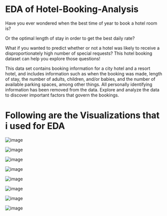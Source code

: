 # EDA of Hotel-Booking-Analysis
Have you ever wondered when the best time of year to book a hotel room is?

Or the optimal length of stay in order to get the best daily rate? 

What if you wanted to predict whether or not a hotel was likely to receive a disproportionately high number of special requests?
This hotel booking dataset can help you explore those questions!

This data set contains booking information for a city hotel and a resort hotel, and includes information such as when the booking was made, length of stay, the number of adults, children, and/or babies, and the number of available parking spaces, among other things. All personally identifying information has been removed from the data.
Explore and analyze the data to discover important factors that govern the bookings.
# Following are the Visualizations that i used for EDA

![image](https://user-images.githubusercontent.com/86152517/130846761-4ce230d4-3385-44ce-9378-d89c6417b0fa.png)



![image](https://user-images.githubusercontent.com/86152517/130846783-16ce85c2-b2f2-4817-9087-ce7172712cf1.png)



![image](https://user-images.githubusercontent.com/86152517/130846785-1c54c7eb-8375-4d7a-9da3-f78ab174537f.png)



![image](https://user-images.githubusercontent.com/86152517/130846796-6501a481-84ae-441f-bed8-a72c6187cb12.png)



![image](https://user-images.githubusercontent.com/86152517/130846810-fd27497c-2262-4769-9c80-2e6b7ef1f52d.png)



![image](https://user-images.githubusercontent.com/86152517/130846824-04fa72e5-b21a-4871-84b9-2eb3391850a5.png)



![image](https://user-images.githubusercontent.com/86152517/130846923-3152a5f2-36c2-4ca4-808f-595a491ebba1.png)



![image](https://user-images.githubusercontent.com/86152517/130846939-59828abd-6a07-414d-9823-fa6211542bc5.png)


